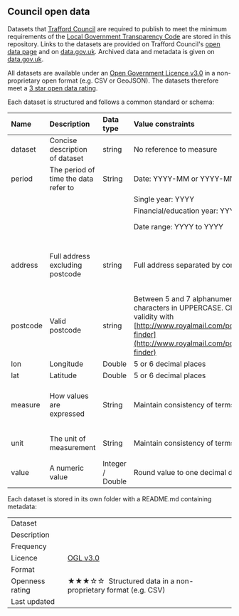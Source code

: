 ## Council open data

Datasets that [Trafford Council](https://www.trafford.gov.uk) are required to publish to meet the minimum requirements of the [Local Government Transparency Code](https://www.gov.uk/government/publications/local-government-transparency-code-2015) are stored in this repository. Links to the datasets are provided on Trafford Council's [open data page](https://www.trafford.gov.uk/about-your-council/data-protection/open-data/open-data.aspx) and on [data.gov.uk](https://data.gov.uk/search?filters%5Bpublisher%5D=Trafford+Council). Archived data and metadata is given on [data.gov.uk](https://data.gov.uk/search?filters%5Bpublisher%5D=Trafford+Council).

All datasets are available under an [Open Government Licence v3.0](http://www.nationalarchives.gov.uk/doc/open-government-licence/version/3/) in a non-proprietary open format (e.g. CSV or GeoJSON). The datasets therefore meet a [3 star open data rating](https://5stardata.info/en/).

Each dataset is structured and follows a common standard or schema:

| Name | Description | Data type | Value constraints | Example(s) |
|:--|:--|:--|:--|:--|
| dataset | Concise description of dataset | string | No reference to measure | Senior salaries | 
| period | The period of time the data refer to | String | Date: YYYY-MM or YYYY-MM-DD |  2019-01 or 2018-12-31 |
| |  | | Single year: YYYY | 2019 |
| |  | | Financial/education year: YYYY/YY | 2017/18 | 
| |  | | Date range: YYYY to YYYY | 2016 to 2019 |
| address | Full address excluding postcode | string | Full address separated by commas | Trafford Council, Trafford Town Hall, Talbot Road, Stretford |
| postcode | Valid postcode | string | Between 5 and 7 alphanumeric characters in UPPERCASE. Check validity with [http://www.royalmail.com/postcode-finder](http://www.royalmail.com/postcode-finder) | M32 0TH |
| lon | Longitude  | Double | 5 or 6 decimal places | 53.458696 |
| lat | Latitude  | Double | 5 or 6 decimal places | -2.287366 |
| measure | How values are expressed | String | Maintain consistency of terms | Count, Percentage, Rate, Median, Ratio |
| unit | The unit of measurement | String | Maintain consistency of terms | Households, Persons, Crimes |
| value | A numeric value  | Integer / Double |  Round value to one decimal digit | 3.4 |

Each dataset is stored in its own folder with a README.md containing metadata:

<table>
<tr>
	<td>Dataset</td>
	<td></td>
</tr>
<tr>
	<td>Description</td>
	<td></td>
</tr>
<tr>
	<td>Frequency</td>
	<td></td>
</tr>
<tr>
	<td>Licence</td>
	<td><a href="http://www.nationalarchives.gov.uk/doc/open-government-licence/version/3/">OGL v3.0</a></td>
</tr>
<tr>
	<td>Format</td>
	<td></td>
</tr>
<tr>
	<td>Openness rating</td>
	<td>&#9733&#9733&#9733&#9734&#9734&nbsp; Structured data in a non-proprietary format (e.g. CSV)</td>
</tr>
<tr>
	<td>Last updated</td>
	<td></td>
</tr>
</table>



